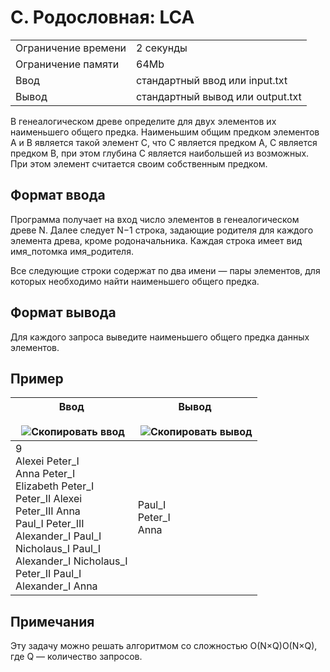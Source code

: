 # C. Родословная: LCA

|   |   |
|---|---|
|Ограничение времени|2 секунды|
|Ограничение памяти|64Mb|
|Ввод|стандартный ввод или input.txt|
|Вывод|стандартный вывод или output.txt|

В генеалогическом древе определите для двух элементов их наименьшего общего предка. Наименьшим общим предком элементов A и B является такой элемент C, что С является предком A, C является предком B, при этом глубина C является наибольшей из возможных. При этом элемент считается своим собственным предком.

## Формат ввода

Программа получает на вход число элементов в генеалогическом древе N. Далее следует N−1 строка, задающие родителя для каждого элемента древа, кроме родоначальника. Каждая строка имеет вид имя_потомка имя_родителя.

Все следующие строки содержат по два имени — пары элементов, для которых необходимо найти наименьшего общего предка.

## Формат вывода

Для каждого запроса выведите наименьшего общего предка данных элементов.

## Пример

|Ввод<br><br> ![Скопировать ввод](https://yastatic.net/lego/_/La6qi18Z8LwgnZdsAr1qy1GwCwo.gif)|Вывод<br><br> ![Скопировать вывод](https://yastatic.net/lego/_/La6qi18Z8LwgnZdsAr1qy1GwCwo.gif)|
|---|---|
|9<br>Alexei Peter_I<br>Anna Peter_I<br>Elizabeth Peter_I<br>Peter_II Alexei<br>Peter_III Anna<br>Paul_I Peter_III<br>Alexander_I Paul_I<br>Nicholaus_I Paul_I<br>Alexander_I Nicholaus_I<br>Peter_II Paul_I<br>Alexander_I Anna|Paul_I<br>Peter_I<br>Anna|

## Примечания

Эту задачу можно решать алгоритмом со сложностью O(N×Q)O(N×Q), где Q — количество запросов.